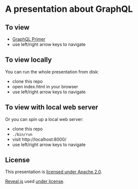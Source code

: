 # A presentation about GraphQL

## To view

  - [GraphQL Primer](https://benkimball.github.io/graphql-primer)
  - use left/right arrow keys to navigate

## To view locally

You can run the whole presentation from disk:

  - clone this repo
  - open index.html in your browser
  - use left/right arrow keys to navigate

## To view with local web server

Or you can spin up a local web server:

  - clone this repo
  - `./bin/run`
  - visit http://localhost:8000/
  - use left/right arrow keys to navigate

## License

This presentation is [licensed under Apache 2.0](LICENSE).

[Reveal.js](https://github.com/hakimel/reveal.js) used [under license](LICENSE.revealjs).

